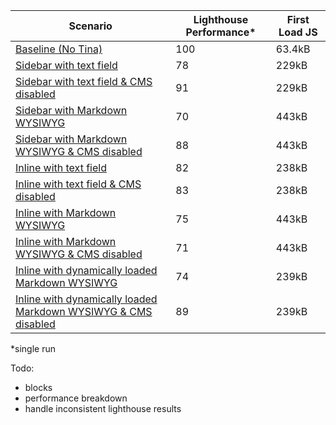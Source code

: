 | Scenario | Lighthouse Performance* | First Load JS |
| --- | ----------- | --- |
| [Baseline (No Tina)](https://tina-performance.netlify.app/) | 100 | 63.4kB |
| [Sidebar with text field](https://tina-performance.netlify.app/tina/sidebar) | 78 | 229kB |
| [Sidebar with text field & CMS disabled](https://tina-performance.netlify.app/tina/sidebar-cms-disabled) | 91 | 229kB |
| [Sidebar with Markdown WYSIWYG](https://tina-performance.netlify.app/tina/sidebar-wysiwyg) | 70 | 443kB |
| [Sidebar with Markdown WYSIWYG & CMS disabled](https://tina-performance.netlify.app/tina/sidebar-wysiwyg-cms-disabled) | 88 | 443kB |
| [Inline with text field](https://tina-performance.netlify.app/tina/inline) | 82  | 238kB |
| [Inline with text field & CMS disabled](https://tina-performance.netlify.app/tina/inline) | 83  | 238kB |
| [Inline with Markdown WYSIWYG](https://tina-performance.netlify.app/tina/inline-wysiwyg) | 75  | 443kB |
| [Inline with Markdown WYSIWYG & CMS disabled](https://tina-performance.netlify.app/tina/inline-wysiwyg-cms-disabled) | 71 | 443kB |
| [Inline with dynamically loaded Markdown WYSIWYG](https://tina-performance.netlify.app/tina/inline-dynamic-wysiwyg) |  74 | 239kB |
| [Inline with dynamically loaded Markdown WYSIWYG & CMS disabled](https://tina-performance.netlify.app/tina/inline-dynamic-wysiwyg-cms-disabled) | 89  | 239kB |

*single run

Todo:

* blocks
* performance breakdown
* handle inconsistent lighthouse results